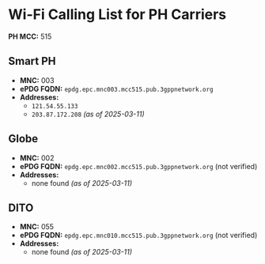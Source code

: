 # Wi-Fi Calling List for PH Carriers  

**PH MCC:** 515  

## Smart PH  
- **MNC:** 003  
- **ePDG FQDN:** `epdg.epc.mnc003.mcc515.pub.3gppnetwork.org`  
- **Addresses:**  
  - `121.54.55.133`  
  - `203.87.172.208` *(as of 2025-03-11)*  

## Globe  
- **MNC:** 002  
- **ePDG FQDN:** `epdg.epc.mnc002.mcc515.pub.3gppnetwork.org`  (not verified)
- **Addresses:**  
  - none found *(as of 2025-03-11)*
 
## DITO  
- **MNC:** 055
- **ePDG FQDN:** `epdg.epc.mnc010.mcc515.pub.3gppnetwork.org`  (not verified)
- **Addresses:**  
  - none found *(as of 2025-03-11)*  

